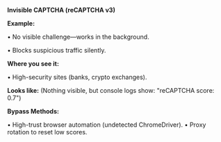 **Invisible CAPTCHA (reCAPTCHA v3)**

**Example:**

  • No visible challenge—works in the background.

  • Blocks suspicious traffic silently.
  
**Where you see it:**

  • High-security sites (banks, crypto exchanges).
  
**Looks like:**
    (Nothing visible, but console logs show: "reCAPTCHA score: 0.7")

**Bypass Methods:**

 • High-trust browser automation (undetected ChromeDriver).
 • Proxy rotation to reset low scores.

   
